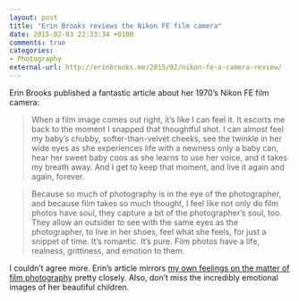 ```yaml
---
layout: post
title: "Erin Brooks reviews the Nikon FE film camera"
date: 2015-02-03 22:33:34 +0100
comments: true
categories: 
- Photography
external-url: http://erinbrooks.me/2015/02/nikon-fe-a-camera-review/
---
```


Erin Brooks published a fantastic article about her 1970’s Nikon FE film camera:

> When a film image comes out right, it’s like I can feel it. It escorts me back to the moment I snapped that thoughtful shot. I can almost feel my baby’s chubby, softer-than-velvet cheeks, see the twinkle in her wide eyes as she experiences life with a newness only a baby can, hear her sweet baby coos as she learns to use her voice, and it takes my breath away. And I get to keep that moment, and live it again and again, forever.

> Because so much of photography is in the eye of the photographer, and because film takes so much thought, I feel like not only do film photos have soul, they capture a bit of the photographer’s soul, too. They allow an outsider to see with the same eyes as the photographer, to live in her shoes, feel what she feels, for just a snippet of time. It’s romantic. It’s pure. Film photos have a life, realness, grittiness, and emotion to them.

I couldn’t agree more. Erin’s article mirrors [my own feelings on the matter of film photography](/2015/01/29/adventures-in-film-photography/) pretty closely. Also, don’t miss the incredibly emotional images of her beautiful children.